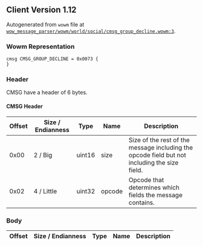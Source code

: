 ## Client Version 1.12

Autogenerated from `wowm` file at [`wow_message_parser/wowm/world/social/cmsg_group_decline.wowm:3`](https://github.com/gtker/wow_messages/tree/main/wow_message_parser/wowm/world/social/cmsg_group_decline.wowm#L3).

### Wowm Representation
```rust,ignore
cmsg CMSG_GROUP_DECLINE = 0x0073 {
}
```
### Header
CMSG have a header of 6 bytes.

#### CMSG Header
| Offset | Size / Endianness | Type   | Name   | Description |
| ------ | ----------------- | ------ | ------ | ----------- |
| 0x00   | 2 / Big           | uint16 | size   | Size of the rest of the message including the opcode field but not including the size field.|
| 0x02   | 4 / Little        | uint32 | opcode | Opcode that determines which fields the message contains.|
### Body
| Offset | Size / Endianness | Type | Name | Description |
| ------ | ----------------- | ---- | ---- | ----------- |
